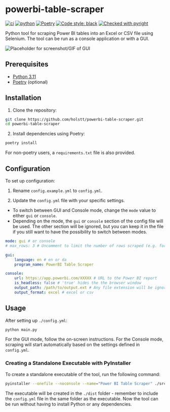 # powerbi-table-scraper
[![ci](https://github.com/holstt/powerbi-table-scraper/actions/workflows/ci.yml/badge.svg)](https://github.com/holstt/powerbi-table-scraper/actions/workflows/ci.yml)
[![python](https://img.shields.io/badge/Python-3.11-3776AB.svg?style=flat&logo=python&logoColor=white)](https://www.python.org)
[![Poetry](https://img.shields.io/endpoint?url=https://python-poetry.org/badge/v0.json)](https://python-poetry.org/)
[![Code style: black](https://img.shields.io/badge/code%20style-black-000000.svg)](https://github.com/psf/black)
[![Checked with pyright](https://microsoft.github.io/pyright/img/pyright_badge.svg)](https://microsoft.github.io/pyright/)

Python tool for scraping Power BI tables into an Excel or CSV file using Selenium. The tool can be run as a console application or with a GUI.

![**Placeholder for screenshot/GIF of GUI**](path-to-screenshot-or-gif)

## Prerequisites

-   [Python 3.11](https://www.python.org/downloads/release/python-311/)
-   [Poetry](https://python-poetry.org/docs/) (optional)

## Installation

1. Clone the repository:

```bash
git clone https://github.com/holstt/powerbi-table-scraper.git
cd powerbi-table-scraper
```

2. Install dependencies using Poetry:

```bash
poetry install
```

For non-poetry users, a `requirements.txt` file is also provided.

## Configuration

To set up configuration:

1. Rename `config.example.yml` to `config.yml`.

2. Update the `config.yml` file with your specific settings.

-   To switch between GUI and Console mode, change the `mode` value to either `gui` or `console`.
-   Depending on the mode, the `gui` or `console` section of the config file will be used. The other section will be ignored, but you can keep it in the file if you still want to have the possibility to switch between modes.

```yml
mode: gui # or console
# max_rows: 3 # Uncomment to limit the number of rows scraped (e.g. for testing)

gui:
    language: en # en or da
    program_name: PowerBI Table Scraper

console:
    url: https://app.powerbi.com/XXXXX # URL to the Power BI report
    is_headless: false # 'true' hides the the browser window
    output_path: /path/to/output.ext # Any file extension will be ignored - is determined by output_format
    output_format: excel # excel or csv
```

## Usage

After setting up `./config.yml`:

```bash
python main.py
```

For the GUI mode, follow the on-screen instructions. For the Console mode, scraping will start automatically based on the settings defined in `config.yml`.

### Creating a Standalone Executable with PyInstaller

To create a standalone executable of the tool, run the following command:

```bash
pyinstaller --onefile --noconsole --name="Power BI Table Scraper" ./src/main.py
```

The executable will be created in the `./dist` folder - remember to include the `config.yml` file in the same folder as the executable. Now the tool can be run without having to install Python or any dependencies.
